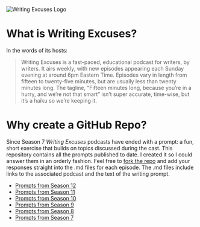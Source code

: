 ![Writing Excuses Logo](http://www.writingexcuses.com/wp-content/uploads/2017/01/cropped-WX-WordPressBannerRibbon2017PurpleYellow.jpg)

# What is Writing Excuses?

In the words of its hosts: 

> Writing Excuses is a fast-paced, educational podcast for writers, by writers. It airs weekly, with new episodes appearing each Sunday evening at around 6pm Eastern Time. Episodes vary in length from fifteen to twenty-five minutes, but are usually less than twenty minutes long. The tagline, “Fifteen minutes long, because you’re in a hurry, and we’re not that smart” isn’t super accurate, time-wise, but it’s a haiku so we’re keeping it.

# Why create a GitHub Repo?

Since Season 7 _Writing Excuses_ podcasts have ended with a prompt: a fun, short exercise that builds on topics discussed during the cast. This repository contains all the prompts published to date. I created it so I could answer them in an orderly fashion. Feel free to [fork the repo](https://help.github.com/articles/fork-a-repo/) and add your responses straight into the .md files for each episode. The .md files include links to the associated podcast and the text of the writing prompt.

* [Prompts from Season 12](/season-12.md)
* [Prompts from Season 11](/season-11.md)
* [Prompts from Season 10](/season-10.md)
* [Prompts from Season 9](/season-09.md)
* [Prompts from Season 8](/season-08.md)
* [Prompts from Season 7](/season-07.md)
